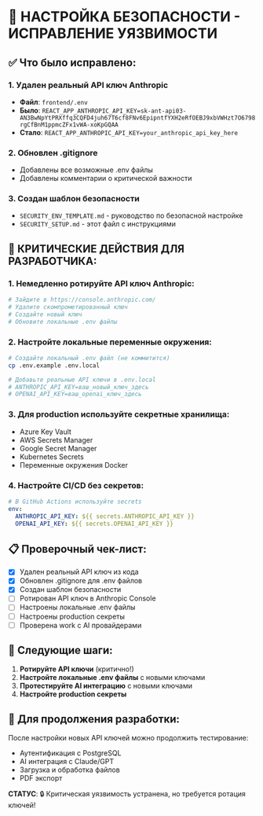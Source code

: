 # 🔐 НАСТРОЙКА БЕЗОПАСНОСТИ - ИСПРАВЛЕНИЕ УЯЗВИМОСТИ

## ✅ Что было исправлено:

### 1. Удален реальный API ключ Anthropic
- **Файл**: `frontend/.env`
- **Было**: `REACT_APP_ANTHROPIC_API_KEY=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`
- **Стало**: `REACT_APP_ANTHROPIC_API_KEY=your_anthropic_api_key_here`

### 2. Обновлен .gitignore
- Добавлены все возможные .env файлы
- Добавлены комментарии о критической важности

### 3. Создан шаблон безопасности
- `SECURITY_ENV_TEMPLATE.md` - руководство по безопасной настройке
- `SECURITY_SETUP.md` - этот файл с инструкциями

## 🚨 КРИТИЧЕСКИЕ ДЕЙСТВИЯ ДЛЯ РАЗРАБОТЧИКА:

### 1. Немедленно ротируйте API ключ Anthropic:
```bash
# Зайдите в https://console.anthropic.com/
# Удалите скомпрометированный ключ
# Создайте новый ключ
# Обновите локальные .env файлы
```

### 2. Настройте локальные переменные окружения:
```bash
# Создайте локальный .env файл (не коммитится)
cp .env.example .env.local

# Добавьте реальные API ключи в .env.local
# ANTHROPIC_API_KEY=ваш_новый_ключ_здесь
# OPENAI_API_KEY=ваш_openai_ключ_здесь
```

### 3. Для production используйте секретные хранилища:
- Azure Key Vault
- AWS Secrets Manager
- Google Secret Manager
- Kubernetes Secrets
- Переменные окружения Docker

### 4. Настройте CI/CD без секретов:
```yaml
# В GitHub Actions используйте secrets
env:
  ANTHROPIC_API_KEY: ${{ secrets.ANTHROPIC_API_KEY }}
  OPENAI_API_KEY: ${{ secrets.OPENAI_API_KEY }}
```

## 📋 Проверочный чек-лист:

- [x] Удален реальный API ключ из кода
- [x] Обновлен .gitignore для .env файлов
- [x] Создан шаблон безопасности
- [ ] Ротирован API ключ в Anthropic Console
- [ ] Настроены локальные .env файлы
- [ ] Настроены production секреты
- [ ] Проверена work с AI провайдерами

## 🔧 Следующие шаги:

1. **Ротируйте API ключи** (критично!)
2. **Настройте локальные .env файлы** с новыми ключами
3. **Протестируйте AI интеграцию** с новыми ключами
4. **Настройте production секреты**

## 🚀 Для продолжения разработки:

После настройки новых API ключей можно продолжить тестирование:
- Аутентификация с PostgreSQL
- AI интеграция с Claude/GPT
- Загрузка и обработка файлов
- PDF экспорт

**СТАТУС**: 🔒 Критическая уязвимость устранена, но требуется ротация ключей!
